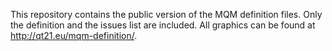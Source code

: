 This repository contains the public version of the MQM definition files.
Only the definition and the issues list are included.
All graphics can be found at http://qt21.eu/mqm-definition/.
